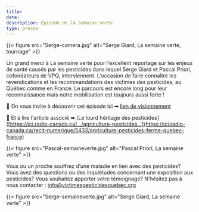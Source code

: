 ```yaml
---
title: 
date: 
description: Épisode de la semaine verte 
type: presse 
---
```


{{< figure src="Serge-camera.jpg" alt="Serge Giard, La semaine verte, tournage" >}}


Un grand merci à La semaine verte pour l'excellent reportage sur les enjeux de santé causés par les pesticides dans lequel Serge Giard et Pascal Priori, cofondateurs de VPQ, interviennent. 
L'occasion de faire connaître les revendications et les recommandations des victimes des pesticides, au Québec comme en France. Le parcours est encore long pour leur reconnaissance mais notre mobilisation est toujours aussi forte !

📌 On vous invite à découvrir cet épisode ici ➡ [lien de visionnement](https://ici.radio-canada.ca/tele/la-semaine-verte/site/episodes/694729/maladies-pesticides-parkinson-cancers-agriculteurs)

📌 Et à lire l'article associé ➡ [Le lourd héritage des pesticides]([https://ici.radio-canada.ca/.../agriculture-pesticides...](https://ici.radio-canada.ca/recit-numerique/5433/agriculture-pesticides-ferme-quebec-france)

{{< figure src="Pascal-semaineverte.jpg" alt="Pascal Priori, La semaine verte" >}}

Vous ou un proche souffrez d’une maladie en lien avec des pesticides? Vous avez des questions ou des inquiétudes concernant une exposition aux pesticides? Vous souhaitez apporter votre témoignage?
N’hésitez pas à nous contacter : info@victimespesticidesquebec.org

{{< figure src="Serge-semaineverte.jpg" alt="Serge Giard, La semaine verte" >}}
